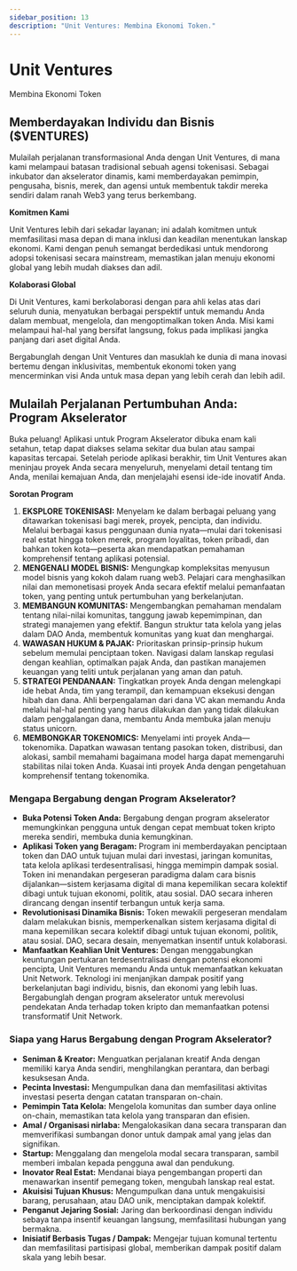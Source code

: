 ```yaml
---
sidebar_position: 13
description: "Unit Ventures: Membina Ekonomi Token."
---
```


# Unit Ventures

Membina Ekonomi Token

## Memberdayakan Individu dan Bisnis ($VENTURES)

Mulailah perjalanan transformasional Anda dengan Unit Ventures, di mana kami melampaui batasan tradisional sebuah agensi tokenisasi. Sebagai inkubator dan akselerator dinamis, kami memberdayakan pemimpin, pengusaha, bisnis, merek, dan agensi untuk membentuk takdir mereka sendiri dalam ranah Web3 yang terus berkembang.

**Komitmen Kami**

Unit Ventures lebih dari sekadar layanan; ini adalah komitmen untuk memfasilitasi masa depan di mana inklusi dan keadilan menentukan lanskap ekonomi. Kami dengan penuh semangat berdedikasi untuk mendorong adopsi tokenisasi secara mainstream, memastikan jalan menuju ekonomi global yang lebih mudah diakses dan adil.

**Kolaborasi Global**

Di Unit Ventures, kami berkolaborasi dengan para ahli kelas atas dari seluruh dunia, menyatukan berbagai perspektif untuk memandu Anda dalam membuat, mengelola, dan mengoptimalkan token Anda. Misi kami melampaui hal-hal yang bersifat langsung, fokus pada implikasi jangka panjang dari aset digital Anda.

Bergabunglah dengan Unit Ventures dan masuklah ke dunia di mana inovasi bertemu dengan inklusivitas, membentuk ekonomi token yang mencerminkan visi Anda untuk masa depan yang lebih cerah dan lebih adil.

## Mulailah Perjalanan Pertumbuhan Anda: Program Akselerator

Buka peluang! Aplikasi untuk Program Akselerator dibuka enam kali setahun, tetap dapat diakses selama sekitar dua bulan atau sampai kapasitas tercapai. Setelah periode aplikasi berakhir, tim Unit Ventures akan meninjau proyek Anda secara menyeluruh, menyelami detail tentang tim Anda, menilai kemajuan Anda, dan menjelajahi esensi ide-ide inovatif Anda.

**Sorotan Program**

1. **EKSPLORE TOKENISASI:** Menyelam ke dalam berbagai peluang yang ditawarkan tokenisasi bagi merek, proyek, pencipta, dan individu. Melalui berbagai kasus penggunaan dunia nyata—mulai dari tokenisasi real estat hingga token merek, program loyalitas, token pribadi, dan bahkan token kota—peserta akan mendapatkan pemahaman komprehensif tentang aplikasi potensial.
2. **MENGENALI MODEL BISNIS:** Mengungkap kompleksitas menyusun model bisnis yang kokoh dalam ruang web3. Pelajari cara menghasilkan nilai dan memonetisasi proyek Anda secara efektif melalui pemanfaatan token, yang penting untuk pertumbuhan yang berkelanjutan.
3. **MEMBANGUN KOMUNITAS:** Mengembangkan pemahaman mendalam tentang nilai-nilai komunitas, tanggung jawab kepemimpinan, dan strategi manajemen yang efektif. Bangun struktur tata kelola yang jelas dalam DAO Anda, membentuk komunitas yang kuat dan menghargai.
4. **WAWASAN HUKUM & PAJAK:** Prioritaskan prinsip-prinsip hukum sebelum memulai penciptaan token. Navigasi dalam lanskap regulasi dengan keahlian, optimalkan pajak Anda, dan pastikan manajemen keuangan yang teliti untuk perjalanan yang aman dan patuh.
5. **STRATEGI PENDANAAN:** Tingkatkan proyek Anda dengan melengkapi ide hebat Anda, tim yang terampil, dan kemampuan eksekusi dengan hibah dan dana. Ahli berpengalaman dari dana VC akan memandu Anda melalui hal-hal penting yang harus dilakukan dan yang tidak dilakukan dalam penggalangan dana, membantu Anda membuka jalan menuju status unicorn.
6. **MEMBONGKAR TOKENOMICS:** Menyelami inti proyek Anda—tokenomika. Dapatkan wawasan tentang pasokan token, distribusi, dan alokasi, sambil memahami bagaimana model harga dapat memengaruhi stabilitas nilai token Anda. Kuasai inti proyek Anda dengan pengetahuan komprehensif tentang tokenomika.

### Mengapa Bergabung dengan Program Akselerator?

- **Buka Potensi Token Anda:** Bergabung dengan program akselerator memungkinkan pengguna untuk dengan cepat membuat token kripto mereka sendiri, membuka dunia kemungkinan.
- **Aplikasi Token yang Beragam:** Program ini memberdayakan penciptaan token dan DAO untuk tujuan mulai dari investasi, jaringan komunitas, tata kelola aplikasi terdesentralisasi, hingga memimpin dampak sosial. Token ini menandakan pergeseran paradigma dalam cara bisnis dijalankan—sistem kerjasama digital di mana kepemilikan secara kolektif dibagi untuk tujuan ekonomi, politik, atau sosial. DAO secara inheren dirancang dengan insentif terbangun untuk kerja sama.
- **Revolutionisasi Dinamika Bisnis:** Token mewakili pergeseran mendalam dalam melakukan bisnis, memperkenalkan sistem kerjasama digital di mana kepemilikan secara kolektif dibagi untuk tujuan ekonomi, politik, atau sosial. DAO, secara desain, menyematkan insentif untuk kolaborasi.
- **Manfaatkan Keahlian Unit Ventures:** Dengan menggabungkan keuntungan pertukaran terdesentralisasi dengan potensi ekonomi pencipta, Unit Ventures memandu Anda untuk memanfaatkan kekuatan Unit Network. Teknologi ini menjanjikan dampak positif yang berkelanjutan bagi individu, bisnis, dan ekonomi yang lebih luas. Bergabunglah dengan program akselerator untuk merevolusi pendekatan Anda terhadap token kripto dan memanfaatkan potensi transformatif Unit Network.

### Siapa yang Harus Bergabung dengan Program Akselerator?

- **Seniman & Kreator:** Menguatkan perjalanan kreatif Anda dengan memiliki karya Anda sendiri, menghilangkan perantara, dan berbagi kesuksesan Anda.
- **Pecinta Investasi:** Mengumpulkan dana dan memfasilitasi aktivitas investasi peserta dengan catatan transparan on-chain.
- **Pemimpin Tata Kelola:** Mengelola komunitas dan sumber daya online on-chain, memastikan tata kelola yang transparan dan efisien.
- **Amal / Organisasi nirlaba:** Mengalokasikan dana secara transparan dan memverifikasi sumbangan donor untuk dampak amal yang jelas dan signifikan.
- **Startup:** Menggalang dan mengelola modal secara transparan, sambil memberi imbalan kepada pengguna awal dan pendukung.
- **Inovator Real Estat:** Mendanai biaya pengembangan properti dan menawarkan insentif pemegang token, mengubah lanskap real estat.
- **Akuisisi Tujuan Khusus:** Mengumpulkan dana untuk mengakuisisi barang, perusahaan, atau DAO unik, menciptakan dampak kolektif.
- **Penganut Jejaring Sosial:** Jaring dan berkoordinasi dengan individu sebaya tanpa insentif keuangan langsung, memfasilitasi hubungan yang bermakna.
- **Inisiatif Berbasis Tugas / Dampak:** Mengejar tujuan komunal tertentu dan memfasilitasi partisipasi global, memberikan dampak positif dalam skala yang lebih besar.
